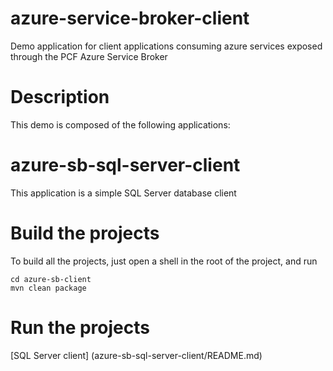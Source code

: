 # azure-service-broker-client
Demo application for client applications consuming azure services exposed through the PCF Azure Service Broker

# Description
This demo is composed of the following applications:

# azure-sb-sql-server-client
This application is a simple SQL Server database client

# Build the projects
To build all the projects, just open a shell in the root of the project, and run
```
cd azure-sb-client
mvn clean package
```

# Run the projects
[SQL Server client] (azure-sb-sql-server-client/README.md)

